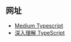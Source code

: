 ## 网址

- [Medium Typescript](https://medium.com/tag/typescript/archive)
- [深入理解 TypeScript](https://jkchao.github.io/typescript-book-chinese/)
